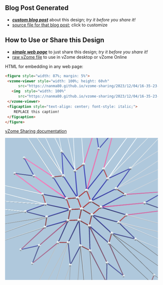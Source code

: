 
## Blog Post Generated

 - [***custom blog post***](<https://nanma80.github.io/vzome-sharing/2023/12/04/hyper_4_5_5fold-16-35-23.html>) about this design; *try it before you share it!*
 - [source file for that blog post](<https://github.com/nanma80/vzome-sharing/edit/main/_posts/2023-12-04-hyper_4_5_5fold-16-35-23.md>); click to customize
 


## How to Use or Share this Design

 - [***simple web page***](<https://nanma80.github.io/vzome-sharing/2023/12/04/16-35-23-hyper_4_5_5fold/>) to just share this design; *try it before you share it!*
 - [raw vZome file](<https://raw.githubusercontent.com/nanma80/vzome-sharing/main/2023/12/04/16-35-23-hyper_4_5_5fold/hyper_4_5_5fold.vZome>) to use in vZome desktop or vZome Online
 
 HTML for embedding in any web page:
 ```html
<figure style="width: 87%; margin: 5%">
  <vzome-viewer style="width: 100%; height: 60vh"
       src="https://nanma80.github.io/vzome-sharing/2023/12/04/16-35-23-hyper_4_5_5fold/hyper_4_5_5fold.vZome" >
    <img  style="width: 100%"
       src="https://nanma80.github.io/vzome-sharing/2023/12/04/16-35-23-hyper_4_5_5fold/hyper_4_5_5fold.png" >
  </vzome-viewer>
  <figcaption style="text-align: center; font-style: italic;">
     REPLACE this caption!
  </figcaption>
</figure>
 ```

[vZome Sharing documentation](https://vzome.github.io/vzome/sharing.html#how-it-works)

![Image](<hyper_4_5_5fold.png>)

